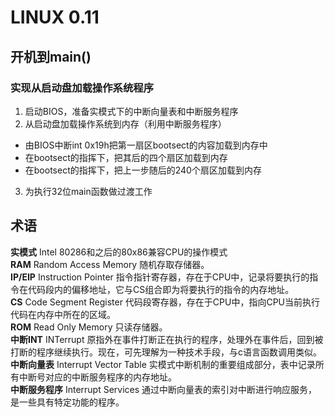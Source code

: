 # LINUX 0.11
## 开机到main()
### 实现从启动盘加载操作系统程序
1. 启动BIOS，准备实模式下的中断向量表和中断服务程序
2. 从启动盘加载操作系统到内存（利用中断服务程序）
  * 由BIOS中断int 0x19h把第一扇区bootsect的内容加载到内存中
  * 在bootsect的指挥下，把其后的四个扇区加载到内存
  * 在bootsect的指挥下，把上一步随后的240个扇区加载到内存
3. 为执行32位main函数做过渡工作

## 术语
**实模式** Intel 80286和之后的80x86兼容CPU的操作模式<br/>
**RAM** Random Access Memory 随机存取存储器。 <br/>
**IP/EIP** Instruction Pointer 指令指针寄存器，存在于CPU中，记录将要执行的指令在代码段内的偏移地址，它与CS组合即为将要执行的指令的内存地址。<br/>
**CS** Code Segment Register 代码段寄存器，存在于CPU中，指向CPU当前执行代码在内存中所在的区域。<br/>
**ROM** Read Only Memory 只读存储器。<br/>
**中断INT** INTerrupt 原指外在事件打断正在执行的程序，处理外在事件后，回到被打断的程序继续执行。现在，可先理解为一种技术手段，与c语言函数调用类似。<br/>
**中断向量表** Interrupt Vector Table 实模式中断机制的重要组成部分，表中记录所有中断号对应的中断服务程序的内存地址。<br/>
**中断服务程序** Interrupt Services 通过中断向量表的索引对中断进行响应服务，是一些具有特定功能的程序。<br/>